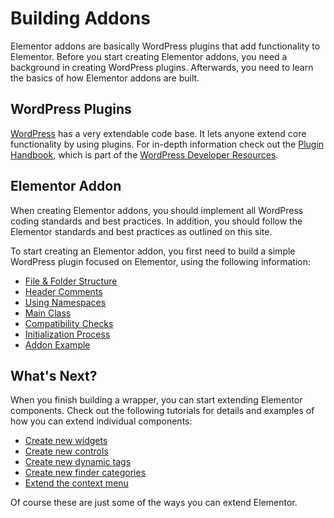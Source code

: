 # Building Addons

<Badge type="tip" vertical="top" text="Elementor Core" /> <Badge type="warning" vertical="top" text="Basic" />

Elementor addons are basically WordPress plugins that add functionality to Elementor. Before you start creating Elementor addons, you need a background in creating WordPress plugins. Afterwards, you need to learn the basics of how Elementor addons are built.

## WordPress Plugins

[WordPress](https://wordpress.org/) has a very extendable code base. It lets anyone extend core functionality by using plugins. For in-depth information check out the [Plugin Handbook](https://developer.wordpress.org/plugins/), which is part of the [WordPress Developer Resources](https://developer.wordpress.org/).

## Elementor Addon

When creating Elementor addons, you should implement all WordPress coding standards and best practices. In addition, you should follow the Elementor standards and best practices as outlined on this site.

To start creating an Elementor addon, you first need to build a simple WordPress plugin focused on Elementor, using the following information:

* [File & Folder Structure](./file-folder-structure/)
* [Header Comments](./plugin-header/)
* [Using Namespaces](./namespaces/)
* [Main Class](./main-class/)
* [Compatibility Checks](./compatibility/)
* [Initialization Process](./initialization/)
* [Addon Example](./addon-example/)

## What's Next?

When you finish building a wrapper, you can start extending Elementor components. Check out the following tutorials for details and examples of how you can extend individual components:

* [Create new widgets](./../widgets/)
* [Create new controls](./../controls/)
* [Create new dynamic tags](./../dynamic-tags/)
* [Create new finder categories](./../finder/)
* [Extend the context menu](./../context-menu/)

Of course these are just some of the ways you can extend Elementor.
